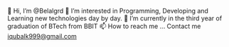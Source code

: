 👋 Hi, I’m @Belalgrd
👀 I’m interested in Programming, Developing and Learning new technologies day by day.
🌱 I’m currently in the third year of graduation of BTech from BBIT
📫 How to reach me ... Contact me iqubalk999@gmail.com
